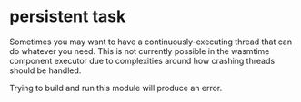# persistent task

Sometimes you may want to have a continuously-executing thread that can do whatever you need.
This is not currently possible in the wasmtime component executor due to complexities around
how crashing threads should be handled.

Trying to build and run this module will produce an error.
